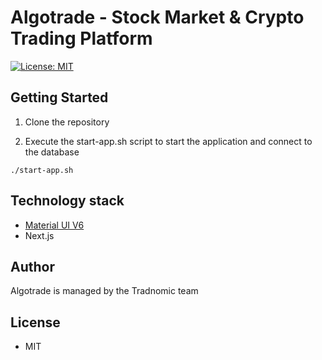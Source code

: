 
# Algotrade - Stock Market & Crypto Trading Platform

[![License: MIT](https://img.shields.io/badge/License-MIT-yellow.svg)](https://opensource.org/licenses/MIT)

## Getting Started

1. Clone the repository

2. Execute the start-app.sh script to start the application and connect to the database

```
./start-app.sh
```

## Technology stack

- [Material UI V6](https://mui.com/core/)
- Next.js

## Author

Algotrade is managed by the Tradnomic team

## License

- MIT

